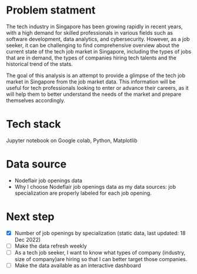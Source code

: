 # Problem statment
The tech industry in Singapore has been growing rapidly in recent years, with a high demand for skilled professionals in various fields such as software development, data analytics, and cybersecurity. However, as a job seeker, it can be challenging to find comprehensive overview about the current state of the tech job market in Singapore, including the types of jobs that are in demand, the types of companies hiring tech talents and the historical trend of the stats.

The goal of this analysis is an attempt to provide a glimpse of the tech job market in Singapore from the job market data. This information will be useful for tech professionals looking to enter or advance their careers, as it will help them to better understand the needs of the market and prepare themselves accordingly.

# Tech stack
Jupyter notebook on Google colab, Python, Matplotlib

# Data source
- Nodeflair job openings data
- Why I choose Nodeflair job openings data as my data sources: job specialization are properly labeled for each job opening. 

# Next step
- [X] Number of job openings by specialization (static data, last updated: 18 Dec 2022)
- [ ] Make the data refresh weekly
- [ ] As a tech job seeker, I want to know what types of company (industry, size of company)are hiring so that I can better target those companies.
- [ ] Make the data available as an interactive dashboard
